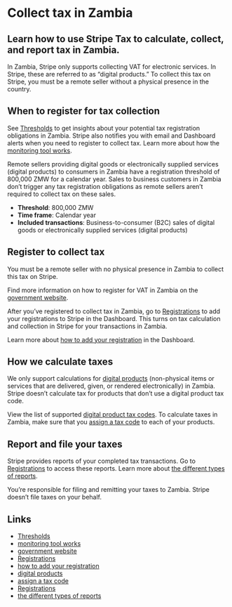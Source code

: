 # Collect tax in Zambia

## Learn how to use Stripe Tax to calculate, collect, and report tax in Zambia.

In Zambia, Stripe only supports collecting VAT for electronic services. In
Stripe, these are referred to as “digital products.” To collect this tax on
Stripe, you must be a remote seller without a physical presence in the country.

## When to register for tax collection

See [Thresholds](https://dashboard.stripe.com/tax/thresholds) to get insights
about your potential tax registration obligations in Zambia. Stripe also
notifies you with email and Dashboard alerts when you need to register to
collect tax. Learn more about how the [monitoring tool
works](https://docs.stripe.com/tax/monitoring).

Remote sellers providing digital goods or electronically supplied services
(digital products) to consumers in Zambia have a registration threshold of
800,000 ZMW for a calendar year. Sales to business customers in Zambia don’t
trigger any tax registration obligations as remote sellers aren’t required to
collect tax on these sales.

- **Threshold**: 800,000 ZMW
- **Time frame**: Calendar year
- **Included transactions**: Business-to-consumer (B2C) sales of digital goods
or electronically supplied services (digital products)

## Register to collect tax

You must be a remote seller with no physical presence in Zambia to collect this
tax on Stripe.

Find more information on how to register for VAT in Zambia on the [government
website](https://portal.zra.org.zm/login).

After you’ve registered to collect tax in Zambia, go to
[Registrations](https://dashboard.stripe.com/tax/registrations?location=zm) to
add your registrations to Stripe in the Dashboard. This turns on tax calculation
and collection in Stripe for your transactions in Zambia.

Learn more about [how to add your
registration](https://docs.stripe.com/tax/registering#track-your-registrations-in-the-tax-dashboard)
in the Dashboard.

## How we calculate taxes

We only support calculations for [digital
products](https://docs.stripe.com/tax/tax-codes?type=digital) (non-physical
items or services that are delivered, given, or rendered electronically) in
Zambia. Stripe doesn’t calculate tax for products that don’t use a digital
product tax code.

View the list of supported [digital product tax
codes](https://docs.stripe.com/tax/tax-codes?type=digital). To calculate taxes
in Zambia, make sure that you [assign a tax
code](https://docs.stripe.com/tax/products-prices-tax-codes-tax-behavior#tax-code-on-product)
to each of your products.

## Report and file your taxes

Stripe provides reports of your completed tax transactions. Go to
[Registrations](https://dashboard.stripe.com/tax/registrations) to access these
reports. Learn more about [the different types of
reports](https://docs.stripe.com/tax/reports).

You’re responsible for filing and remitting your taxes to Zambia. Stripe doesn’t
file taxes on your behalf.

## Links

- [Thresholds](https://dashboard.stripe.com/tax/thresholds)
- [monitoring tool works](https://docs.stripe.com/tax/monitoring)
- [government website](https://portal.zra.org.zm/login)
- [Registrations](https://dashboard.stripe.com/tax/registrations?location=zm)
- [how to add your
registration](https://docs.stripe.com/tax/registering#track-your-registrations-in-the-tax-dashboard)
- [digital products](https://docs.stripe.com/tax/tax-codes?type=digital)
- [assign a tax
code](https://docs.stripe.com/tax/products-prices-tax-codes-tax-behavior#tax-code-on-product)
- [Registrations](https://dashboard.stripe.com/tax/registrations)
- [the different types of reports](https://docs.stripe.com/tax/reports)